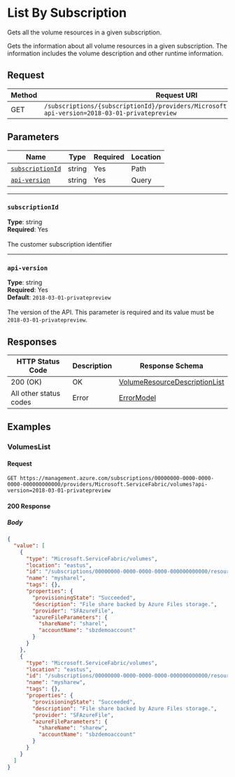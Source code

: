 # List By Subscription
Gets all the volume resources in a given subscription.

Gets the information about all volume resources in a given subscription. The information includes the volume description and other runtime information.


## Request
| Method | Request URI |
| ------ | ----------- |
| GET | `/subscriptions/{subscriptionId}/providers/Microsoft.ServiceFabric/volumes?api-version=2018-03-01-privatepreview` |


## Parameters
| Name | Type | Required | Location |
| --- | --- | --- | --- |
| [`subscriptionId`](#subscriptionid) | string | Yes | Path |
| [`api-version`](#api-version) | string | Yes | Query |

____
### `subscriptionId`
__Type__: string <br/>
__Required__: Yes<br/>
<br/>
The customer subscription identifier

____
### `api-version`
__Type__: string <br/>
__Required__: Yes<br/>
__Default__: `2018-03-01-privatepreview` <br/>
<br/>
The version of the API. This parameter is required and its value must be `2018-03-01-privatepreview`.

## Responses

| HTTP Status Code | Description | Response Schema |
| --- | --- | --- |
| 200 (OK) | OK<br/> | [VolumeResourceDescriptionList](mesh-model-volumeresourcedescriptionlist.md) |
| All other status codes | Error<br/> | [ErrorModel](mesh-model-errormodel.md) |

## Examples

### VolumesList

#### Request
```
GET https://management.azure.com/subscriptions/00000000-0000-0000-0000-000000000000/providers/Microsoft.ServiceFabric/volumes?api-version=2018-03-01-privatepreview
```

#### 200 Response
##### Body
```json
{
  "value": [
    {
      "type": "Microsoft.ServiceFabric/volumes",
      "location": "eastus",
      "id": "/subscriptions/00000000-0000-0000-0000-000000000000/resourcegroups/sbzdemo/providers/Microsoft.ServiceFabric/volumes/mysharel",
      "name": "mysharel",
      "tags": {},
      "properties": {
        "provisioningState": "Succeeded",
        "description": "File share backed by Azure Files storage.",
        "provider": "SFAzureFile",
        "azureFileParameters": {
          "shareName": "sharel",
          "accountName": "sbzdemoaccount"
        }
      }
    },
    {
      "type": "Microsoft.ServiceFabric/volumes",
      "location": "eastus",
      "id": "/subscriptions/00000000-0000-0000-0000-000000000000/resourcegroups/sbzdemo/providers/Microsoft.ServiceFabric/volumes/mysharew",
      "name": "mysharew",
      "tags": {},
      "properties": {
        "provisioningState": "Succeeded",
        "description": "File share backed by Azure Files storage.",
        "provider": "SFAzureFile",
        "azureFileParameters": {
          "shareName": "sharew",
          "accountName": "sbzdemoaccount"
        }
      }
    }
  ]
}
```


